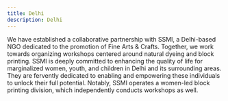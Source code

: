 ```yaml
---
title: Delhi
description: Delhi
---
```

We have established a collaborative partnership with SSMI, a Delhi-based NGO dedicated to the promotion of Fine Arts & Crafts. Together, we work towards organizing workshops centered around natural dyeing and block printing. SSMI is deeply committed to enhancing the quality of life for marginalized women, youth, and children in Delhi and its surrounding areas. They are fervently dedicated to enabling and empowering these individuals to unlock their full potential. Notably, SSMI operates a women-led block printing division, which independently conducts workshops as well.
